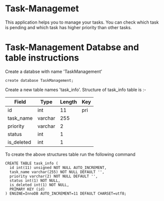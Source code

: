 # Task-Managemet
This application helps you to manage your tasks.
You can check which task is pending and which task has higher priority than other tasks.

# Task-Management Databse and table instructions

Create a databse with name 'TaskManagement'
```
create database TaskManagement;
```
Create a new table names 'task_info'.
Structure of task_info table is :-

|Field       |Type     |Length |Key |
|------------|---------|-------|----|    
|id          |int      |11     |pri |
|task_name   |varchar  |255    |    |
|priority    |varchar  |2      |    |
|status      |int      |1      |    |
|is_deleted  |int      |1      |    |


To create the above structures table run the following command
```
CREATE TABLE task_info (
  id int(11) unsigned NOT NULL AUTO_INCREMENT,
  task_name varchar(255) NOT NULL DEFAULT '',
  priority varchar(2) NOT NULL DEFAULT '',
  status int(1) NOT NULL,
  is_deleted int(1) NOT NULL,
  PRIMARY KEY (id)
) ENGINE=InnoDB AUTO_INCREMENT=11 DEFAULT CHARSET=utf8;
```
